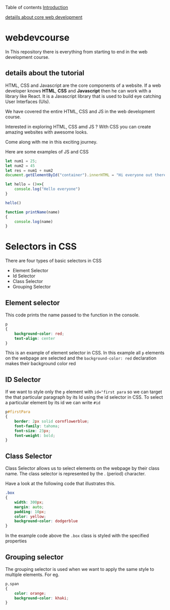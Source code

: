 Table of contents
[Introduction](#webdevcourse)

[detaiils about core web development](#details-about-the-tutorial)
# webdevcourse
In This repository there is everything from starting to end in the web development course.

## details about the tutorial
HTML, CSS and Javascript are the core components of a website. If a web developer knows **HTML**, **CSS** and **Javascript** then he can work with a library like React. It is a Javascript library that is used to build eye catching User Interfaces (UIs).

We have covered the entire HTML, CSS and JS in the web development course.

Interested in exploring HTML, CSS amd JS ? With CSS you can create amazing websites with awesome looks.

Come along with me in this exciting journey.

Here are some examples of JS and CSS

```js
let num1 = 25;
let num2 = 45
let res = num1 + num2
document.getElementById("container").innerHTML = "Hi everyone out there";

let hello = ()=>{
    console.log("Hello everyone")
}

hello()

function printName(name)
{
    console.log(name)
}
```
# Selectors in CSS
There are four types of basic selectors in CSS

* Element Selector
* Id Selector
* Class Selector
* Grouping Selector


## Element selector
This code prints the name passed to the function in the console.
```CSS
p
{
    background-color: red;
    text-align: center
}
```
This is an example of element selector in CSS. In this example all `p` elements on the webpage are selected and the `background-color: red` declaration makes their background color red

## ID Selector
If we want to style only the `p` element with `id="first para` so we can target the that particular paragraph by its Id using the id selector in CSS. To select a particular element by its id we can write `#id`

```CSS
p#firstPara
{
    border: 2px solid cornflowerblue;
    font-family: tahoma;
    font-size: 23px;
    font-weight: bold;
}
```

## Class Selector

Class Selector allows us to select elements on the webpage by their class name. The class selector is represented by the . (period) character.

Have a look at the following code that illustrates this.

```CSS
.box
{
    width: 300px;
    margin: auto;
    padding: 10px;
    color: yellow;
    background-color: dodgerblue
}
```
In the example code above the `.box` class is styled with the specified properties

## Grouping selector

The grouping selector is used when we want to apply the same style to multiple elements. For eg.

```CSS
p,span
{
    color: orange;
    background-color: khaki;
}
```